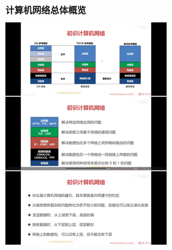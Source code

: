 # 计算机网络总体概览

![分层模型](./assets/分层模型.webp)
![各层用途](./assets/各层用途.webp)
![计网初步总结](./assets/计网初步总结.webp)
